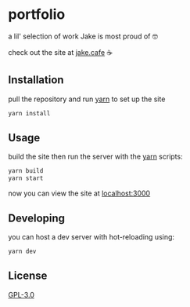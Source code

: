 # portfolio

a lil' selection of work Jake is most proud of 🤓

check out the site at [jake.cafe](https://jake.cafe/) ☕

## Installation

pull the repository and run [yarn](https://yarnpkg.com/) to set up the site

```bash
yarn install
```

## Usage

build the site then run the server with the [yarn](https://yarnpkg.com/) scripts:

```bash
yarn build
yarn start
```

now you can view the site at [localhost:3000](http://localhost:3000/)

## Developing

you can host a dev server with hot-reloading using:

```bash
yarn dev
```

## License

[GPL-3.0](https://choosealicense.com/licenses/gpl-3.0/)
